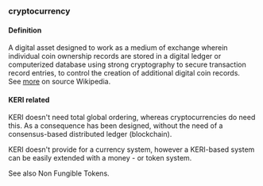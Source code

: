 ### cryptocurrency

<h4>Definition</h4><p>A digital asset designed to work as a medium of exchange wherein individual coin ownership records are stored in a digital ledger or computerized database using strong cryptography to secure transaction record entries, to control the creation of additional digital coin records.<br>See <a href="https://en.wikipedia.org/wiki/Cryptocurrency">more</a> on source Wikipedia.</p><h4>KERI related</h4><p>KERI doesn&#39;t need total global ordering, whereas cryptocurrencies do need this. As a consequence has been designed, without the need of a consensus-based distributed ledger (blockchain).</p><p>KERI doesn&#39;t provide for a currency system, however a KERI-based system can be easily extended with a money - or token system.</p><p>See also Non Fungible Tokens.</p>